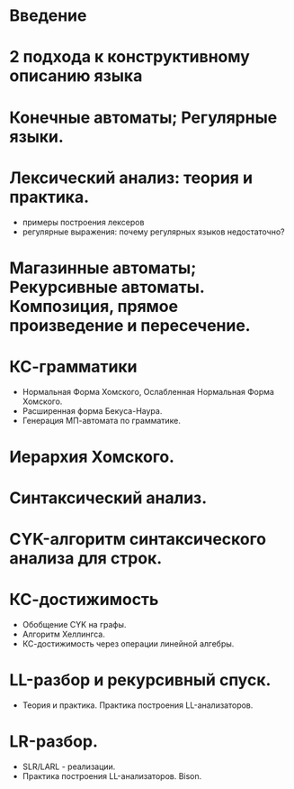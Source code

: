 # Введение
# 2 подхода к конструктивному описанию языка
# Конечные автоматы; Регулярные языки.
# Лексический анализ: теория и практика.
 - примеры построения лексеров
 - регулярные выражения: почему регулярных языков недостаточно?
# Магазинные автоматы; Рекурсивные автоматы. Композиция, прямое произведение и пересечение.
# КС-грамматики
 - Нормальная Форма Хомского, Ослабленная Нормальная Форма Хомского.
 - Расширенная форма Бекуса-Наура.
 - Генерация МП-автомата по грамматике.
# Иерархия Хомского. 
# Синтаксический анализ.
# CYK-алгоритм синтаксического анализа для строк.
# КС-достижимость
- Обобщение CYK на графы.
- Алгоритм Хеллингса. 
- КС-достижимость через операции линейной алгебры.
# LL-разбор и рекурсивный спуск. 
   - Теория и практика. Практика построения LL-анализаторов.
# LR-разбор.
   - SLR/LARL - реализации. 
   - Практика построения LL-анализаторов. Bison.
